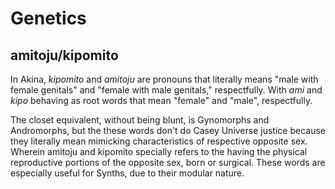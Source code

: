 # Genetics

## amitoju/kipomito

In Akina, *kipomito* and *amitoju* are pronouns that literally means "male with female genitals" and "female with male genitals," respectfully. With *ami* and *kipo* behaving as root words that mean "female" and "male", respectfully.

The closet equivalent, without being blunt, is Gynomorphs and Andromorphs, but the these words don't do Casey Universe justice because they literally mean mimicking characteristics of respective opposite sex. Wherein amitoju and kipomito specially refers to the having the physical reproductive portions of the opposite sex, born or surgical. These words are especially useful for Synths, due to their modular nature.